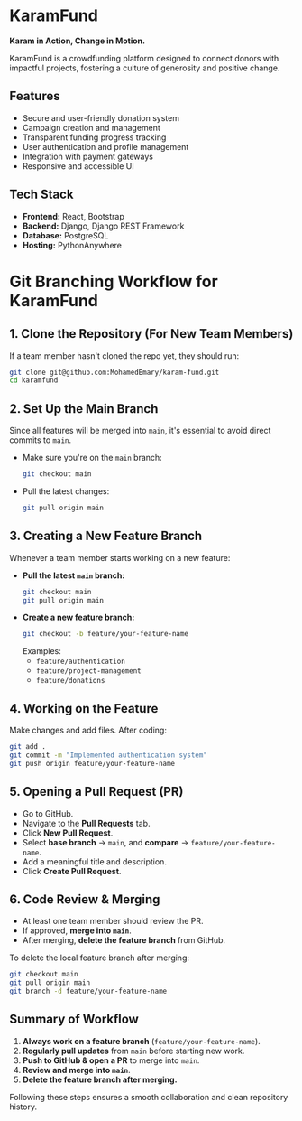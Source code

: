 # KaramFund

**Karam in Action, Change in Motion.**

KaramFund is a crowdfunding platform designed to connect donors with impactful projects, fostering a culture of generosity and positive change.

## Features

- Secure and user-friendly donation system
- Campaign creation and management
- Transparent funding progress tracking
- User authentication and profile management
- Integration with payment gateways
- Responsive and accessible UI

## Tech Stack

- **Frontend:** React, Bootstrap
- **Backend:** Django, Django REST Framework
- **Database:** PostgreSQL
- **Hosting:** PythonAnywhere

# Git Branching Workflow for KaramFund

## 1. Clone the Repository (For New Team Members)

If a team member hasn't cloned the repo yet, they should run:

```bash
git clone git@github.com:MohamedEmary/karam-fund.git
cd karamfund
```

## 2. Set Up the Main Branch

Since all features will be merged into `main`, it's essential to avoid direct commits to `main`.

- Make sure you're on the `main` branch:
  ```bash
  git checkout main
  ```
- Pull the latest changes:
  ```bash
  git pull origin main
  ```

## 3. Creating a New Feature Branch

Whenever a team member starts working on a new feature:

- **Pull the latest `main` branch:**
  ```bash
  git checkout main
  git pull origin main
  ```
- **Create a new feature branch:**
  ```bash
  git checkout -b feature/your-feature-name
  ```
  Examples:
  - `feature/authentication`
  - `feature/project-management`
  - `feature/donations`

## 4. Working on the Feature

Make changes and add files. After coding:

```bash
git add .
git commit -m "Implemented authentication system"
git push origin feature/your-feature-name
```

## 5. Opening a Pull Request (PR)

- Go to GitHub.
- Navigate to the **Pull Requests** tab.
- Click **New Pull Request**.
- Select **base branch** → `main`, and **compare** → `feature/your-feature-name`.
- Add a meaningful title and description.
- Click **Create Pull Request**.

## 6. Code Review & Merging

- At least one team member should review the PR.
- If approved, **merge into `main`**.
- After merging, **delete the feature branch** from GitHub.

To delete the local feature branch after merging:

```bash
git checkout main
git pull origin main
git branch -d feature/your-feature-name
```

## Summary of Workflow

1. **Always work on a feature branch** (`feature/your-feature-name`).
2. **Regularly pull updates** from `main` before starting new work.
3. **Push to GitHub & open a PR** to merge into `main`.
4. **Review and merge into `main`**.
5. **Delete the feature branch after merging.**

Following these steps ensures a smooth collaboration and clean repository history.
